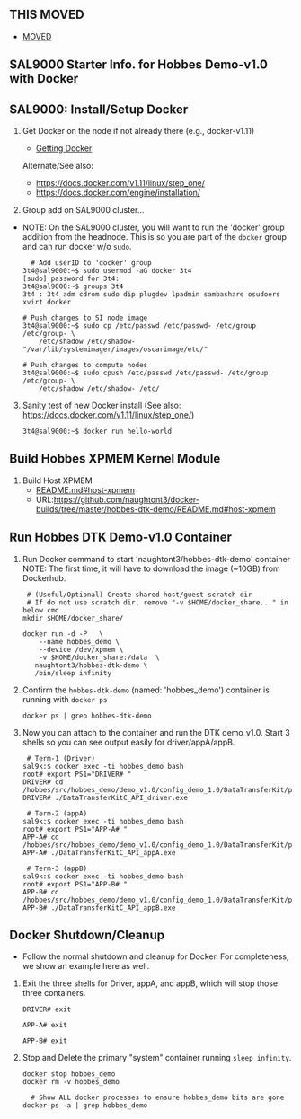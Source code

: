 THIS MOVED
----------

- [MOVED](./MOVED.md)


SAL9000 Starter Info. for Hobbes Demo-v1.0 with Docker
------------------------------------------------------

SAL9000: Install/Setup Docker 
-----------------------------

1. Get Docker on the node if not already there (e.g., docker-v1.11)
    - [Getting Docker](../GET-DOCKER.md)

   Alternate/See also:
    - https://docs.docker.com/v1.11/linux/step_one/
    - https://docs.docker.com/engine/installation/
   

2. Group add on SAL9000 cluster...

  - NOTE: On the SAL9000 cluster, you will want to run the 'docker' group
    addition from the headnode.  This is so you are part of the ```docker```
    group and can run docker w/o ```sudo```.

    ```
      # Add userID to 'docker' group
    3t4@sal9000:~$ sudo usermod -aG docker 3t4
    [sudo] password for 3t4: 
    3t4@sal9000:~$ groups 3t4
    3t4 : 3t4 adm cdrom sudo dip plugdev lpadmin sambashare osudoers xvirt docker
    ```
 
    ```
    # Push changes to SI node image 
    3t4@sal9000:~$ sudo cp /etc/passwd /etc/passwd- /etc/group /etc/group- \
        /etc/shadow /etc/shadow- "/var/lib/systemimager/images/oscarimage/etc/"
    ```

    ```
    # Push changes to compute nodes 
    3t4@sal9000:~$ sudo cpush /etc/passwd /etc/passwd- /etc/group /etc/group- \
        /etc/shadow /etc/shadow- /etc/
    ```


3. Sanity test of new Docker install
   (See also: https://docs.docker.com/v1.11/linux/step_one/)

    ```
    3t4@sal9000:~$ docker run hello-world
    ```



Build Hobbes XPMEM Kernel Module
--------------------------------

1. Build Host XPMEM
    - [README.md#host-xpmem](./README.md#host-xpmem)
    - URL:https://github.com/naughtont3/docker-builds/tree/master/hobbes-dtk-demo/README.md#host-xpmem



Run Hobbes DTK Demo-v1.0 Container
----------------------------------

1. Run Docker command to start 'naughtont3/hobbes-dtk-demo' container
   NOTE: The first time, it will have to download the image (~10GB) from Dockerhub.

    ```
     # (Useful/Optional) Create shared host/guest scratch dir
     # If do not use scratch dir, remove "-v $HOME/docker_share..." in below cmd
    mkdir $HOME/docker_share/

    docker run -d -P   \
        --name hobbes_demo \
        --device /dev/xpmem \
        -v $HOME/docker_share:/data  \
       naughtont3/hobbes-dtk-demo \
       /bin/sleep infinity
    ```

2. Confirm the ```hobbes-dtk-demo``` (named: 'hobbes_demo') container is running with ```docker ps```

    ```
    docker ps | grep hobbes-dtk-demo
    ```


3. Now you can attach to the container and run the DTK demo_v1.0.
   Start 3 shells so you can see output easily for driver/appA/appB. 
      
    ```
     # Term-1 (Driver) 
    sal9k:$ docker exec -ti hobbes_demo bash 
    root# export PS1="DRIVER# "
    DRIVER# cd /hobbes/src/hobbes_demo/demo_v1.0/config_demo_1.0/DataTransferKit/packages/Adapters/POD_C/test/
    DRIVER# ./DataTransferKitC_API_driver.exe
    ```

    ```
     # Term-2 (appA) 
    sal9k:$ docker exec -ti hobbes_demo bash 
    root# export PS1="APP-A# "
    APP-A# cd /hobbes/src/hobbes_demo/demo_v1.0/config_demo_1.0/DataTransferKit/packages/Adapters/POD_C/test/
    APP-A# ./DataTransferKitC_API_appA.exe
    ```

    ```
     # Term-3 (appB) 
    sal9k:$ docker exec -ti hobbes_demo bash 
    root# export PS1="APP-B# "
    APP-B# cd /hobbes/src/hobbes_demo/demo_v1.0/config_demo_1.0/DataTransferKit/packages/Adapters/POD_C/test/
    APP-B# ./DataTransferKitC_API_appB.exe
    ```

Docker Shutdown/Cleanup
-----------------------
- Follow the normal shutdown and cleanup for Docker.  For completeness,
  we show an example here as well.

1. Exit the three shells for Driver, appA, and appB,  which will stop those
   three containers.

    ```
    DRIVER# exit
    ```

    ```
    APP-A# exit
    ```

    ```
    APP-B# exit
    ```

2. Stop and Delete the primary "system" container running ```sleep infinity```.

    ```
    docker stop hobbes_demo
    docker rm -v hobbes_demo
    ```

    ```
      # Show ALL docker processes to ensure hobbes_demo bits are gone
    docker ps -a | grep hobbes_demo
    ```


